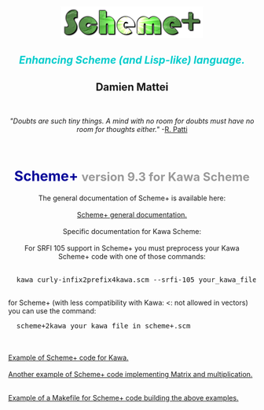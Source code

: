 <body>
  <p>
      <br>
  </p>
  <div align="center">
    <br>
  </div>
  <div align="center"><img moz-do-not-send="true" src="Scheme+io_fichiers/Scheme+.png" title="by Damien MATTEI"
        alt="Scheme+" width="290" height="65"></div>
    <h2 style="text-align: center;"><span style="color: #00cccc;"><i>Enhancing
          Scheme (and Lisp-like) language. </i></span></h2>
    <h2 style=" text-align: center;">Damien Mattei<br>
    </h2>
    <p style="text-align: center;"><i><br>
      </i></p>
    <p style="text-align: center;"><i>"Doubts are such tiny things. A mind with
        no room for doubts must have no room for thoughts either."</i> -<a href="https://www.ics.uci.edu/%7Epattis/"
        target="_blank">R. Patti</a></p>
    <p style="text-align: center;"><br>
    </p>
    <h1 style="text-align: center;"><b><span style="color: #000099;">Scheme+</span></b><b><span
          style="color: #999999;"> <font size="+2">version 9.3 for Kawa Scheme<br>
          </font></span></b></h1>
    <p style="text-align: center;">
	The general documentation of Scheme+ is available here:<br>
  <br>
    <a
  href="https://github.com/damien-mattei/Scheme-PLUS-for-Guile/blob/main/README.md">Scheme+
  general documentation.</a>
  <br>
  <br>
  Specific documentation for Kawa Scheme:
  <br>
  <br>
  For SRFI 105 support in Scheme+ you must preprocess your Kawa
  Scheme+ code with one of  those commands:<br>
  <br>
  <pre>
  kawa curly-infix2prefix4kawa.scm --srfi-105 your_kawa_file_in_scheme+.scm | tr -d '|' > your_kawa_file_in_scheme.scm
  </pre>
  
  for Scheme+ (with less compatibility with Kawa: <: not allowed in
  vectors) you can use the command:
  <pre>
  scheme+2kawa your_kawa_file_in_scheme+.scm
</pre>
<br>
<br>
    <a
  href="https://github.com/damien-mattei/AI_Deep_Learning/blob/main/exo_retropropagationNhidden_layers_matrix_v2_by_vectors4kawa%2B.scm">Example
  of Scheme+ code for Kawa.</a>
  <br>
  <br>
   <a
  href="https://github.com/damien-mattei/AI_Deep_Learning/blob/main/kawa/matrix%2B.scm">Another
   example
  of Scheme+ code implementing Matrix and multiplication.</a>
  <br>
  <br>
  
  <a
  href="https://github.com/damien-mattei/AI_Deep_Learning/blob/main/Makefile.Kawa">Example
  of a Makefile for Scheme+ code building the above examples.</a>

  <br>
  </body>


